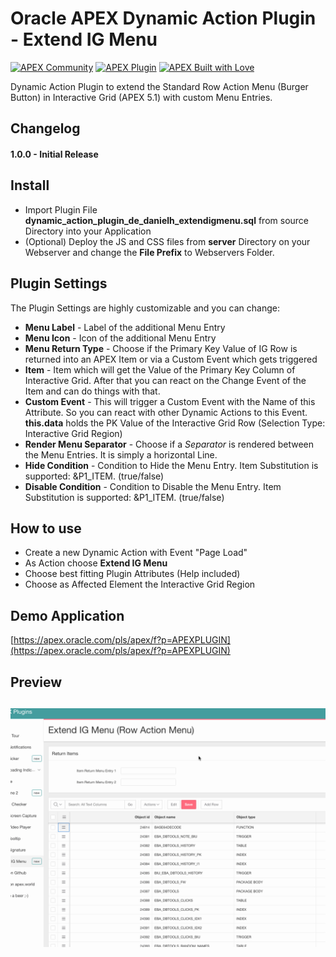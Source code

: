# Oracle APEX Dynamic Action Plugin - Extend IG Menu

[![APEX Community](https://cdn.rawgit.com/Dani3lSun/apex-github-badges/78c5adbe/badges/apex-community-badge.svg)](https://github.com/Dani3lSun/apex-github-badges) [![APEX Plugin](https://cdn.rawgit.com/Dani3lSun/apex-github-badges/b7e95341/badges/apex-plugin-badge.svg)](https://github.com/Dani3lSun/apex-github-badges)
[![APEX Built with Love](https://cdn.rawgit.com/Dani3lSun/apex-github-badges/7919f913/badges/apex-love-badge.svg)](https://github.com/Dani3lSun/apex-github-badges)

Dynamic Action Plugin to extend the Standard Row Action Menu (Burger Button) in Interactive Grid (APEX 5.1) with custom Menu Entries.


## Changelog

#### 1.0.0 - Initial Release


## Install

- Import Plugin File **dynamic_action_plugin_de_danielh_extendigmenu.sql** from source Directory into your Application
- (Optional) Deploy the JS and CSS files from **server** Directory on your Webserver and change the **File Prefix** to Webservers Folder.


## Plugin Settings

The Plugin Settings are highly customizable and you can change:
- **Menu Label** - Label of the additional Menu Entry
- **Menu Icon** - Icon of the additional Menu Entry
- **Menu Return Type** - Choose if the Primary Key Value of IG Row is returned into an APEX Item or via a Custom Event which gets triggered
- **Item** - Item which will get the Value of the Primary Key Column of Interactive Grid. After that you can react on the Change Event of the Item and can do things with that.
- **Custom Event** - This will trigger a Custom Event with the Name of this Attribute. So you can react with other Dynamic Actions to this Event. **this.data** holds the PK Value of the Interactive Grid Row (Selection Type: Interactive Grid Region)
- **Render Menu Separator** - Choose if a *Separator* is rendered between the Menu Entries. It is simply a horizontal Line.
- **Hide Condition** - Condition to Hide the Menu Entry. Item Substitution is supported: &P1_ITEM. (true/false)
- **Disable Condition** - Condition to Disable the Menu Entry. Item Substitution is supported: &P1_ITEM. (true/false)


## How to use
- Create a new Dynamic Action with Event "Page Load"
- As Action choose **Extend IG Menu**
- Choose best fitting Plugin Attributes (Help included)
- Choose as Affected Element the Interactive Grid Region


## Demo Application
[https://apex.oracle.com/pls/apex/f?p=APEXPLUGIN](https://apex.oracle.com/pls/apex/f?p=APEXPLUGIN)


## Preview
## ![](https://github.com/Dani3lSun/apex-plugin-extend_ig_menu/blob/master/preview.gif)
